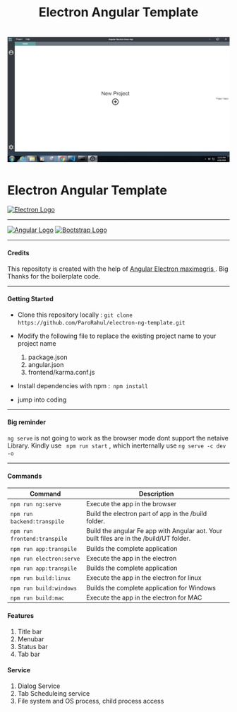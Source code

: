 <div align="center">
    <div>
        <h1>Electron Angular Template<h1>
        <img src=".github/applook.png", width="650">
        <!-- <h6>Title not decided till now<h6> -->
    </div> 
</div>


# Electron Angular Template

[![Electron Logo](https://www.vectorlogo.zone/logos/electronjs/electronjs-ar21.svg)](https://electronjs.org/)

---------------------------------------
[![Angular Logo](https://www.vectorlogo.zone/logos/angular/angular-ar21.svg)](https://angular.io/) 
[![Bootstrap Logo](https://www.vectorlogo.zone/logos/getbootstrap/getbootstrap-ar21.svg)](https://getbootstrap.com/)

<!-- --------------------------------------- -->
<!-- [![Sqlite Logo](https://www.vectorlogo.zone/logos/sqlite/sqlite-ar21.svg)](https://www.sqlite.org/) -->

---------------------------------------


#### Credits 

This repositoty is created with the help of [Angular Electron maximegris ](https://github.com/maximegris/angular-electron). Big Thanks for the boilerplate code.

----------------------------------------

#### Getting Started

* Clone this repository locally : ``` git clone https://github.com/ParoRahul/electron-ng-template.git ```
* Modify the following file to replace the existing project name to your project name
  1. package.json
  2. angular.json 
  3. frontend/karma.conf.js

* Install dependencies with npm :``` npm install```
* jump into coding 
-----------------------------------------------
#### Big reminder 

`ng serve` is not going to work as the browser mode dont support the netaive Library. Kindly use ` npm run start` , which inerternally use `ng serve -c dev -o`

----------------------------------------
#### Commands
|Command|Description| 
|--|--|
|`npm run ng:serve`| Execute the app in the browser |
|`npm run backend:transpile`| Build the electron part of app in the /build folder. |
|`npm run frontend:transpile`| Build the angular Fe app with Angular aot. Your built files are in the /build/UT folder. |
|`npm run app:transpile`| Builds the complete application |
|`npm run electron:serve`| Execute the app in the electron  |
|`npm run app:transpile`| Builds the complete application |
|`npm run build:linux`| Execute the app in the electron for linux |
|`npm run build:windows`| Builds the complete application for Windows |
|`npm run build:mac`| Execute the app in the electron for MAC  |


#### Features
1.  Title bar 
2.  Menubar
3.  Status bar 
4.  Tab bar

#### Service 
1. Dialog Service
2. Tab Scheduleing service
3. File system and OS process, child process access
